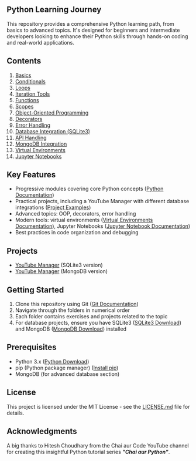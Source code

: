 ## Python Learning Journey

This repository provides a comprehensive Python learning path, from basics to advanced topics. It's designed for beginners and intermediate developers looking to enhance their Python skills through hands-on coding and real-world applications.

## Contents

1. [Basics](./01_Basics/)
2. [Conditionals](./02_conditionals/)
3. [Loops](./03_loops/)
4. [Iteration Tools](./04_iteration_tools/)
5. [Functions](./05_functions/)
6. [Scopes](./06_scopes/)
7. [Object-Oriented Programming](./07_oop/)
8. [Decorators](./08_decorators/)
9. [Error Handling](./09_error_handling/)
10. [Database Integration (SQLite3)](./10_database_sqlite3/)
11. [API Handling](./11_handling_apis/)
12. [MongoDB Integration](./12_youtube_mongodb/)
13. [Virtual Environments](./13_virtual_py/)
14. [Jupyter Notebooks](./14_juypter_notebook/)

## Key Features

* Progressive modules covering core Python concepts ([Python Documentation](https://docs.python.org/3/tutorial/))
* Practical projects, including a YouTube Manager with different database integrations ([Project Examples](projects))
* Advanced topics: OOP, decorators, error handling
* Modern tools: virtual environments ([Virtual Environments Documentation](https://docs.python.org/3/tutorial/venv.html)), Jupyter Notebooks ([Jupyter Notebook Documentation](https://jupyter.org/documentation))
* Best practices in code organization and debugging

## Projects

- [YouTube Manager](./10_database_sqlite3/youtube_manger_sqlite3_DB.py) (SQLite3 version)
- [YouTube Manager](./12_youtube_mongodb/youtube_manager_mongodb.py) (MongoDB version)

## Getting Started

1. Clone this repository using Git ([Git Documentation](https://git-scm.com/doc))
2. Navigate through the folders in numerical order
3. Each folder contains exercises and projects related to the topic
4. For database projects, ensure you have SQLite3 ([SQLite3 Download](https://www.sqlite.org/download.html)) and MongoDB ([MongoDB Download](https://www.mongodb.com/try/download/community)) installed

## Prerequisites

- Python 3.x ([Python Download](https://www.python.org/downloads/))
- pip (Python package manager) ([Install pip](https://pip.pypa.io/en/stable/installation/))
- MongoDB (for advanced database section)

## License

This project is licensed under the MIT License - see the [LICENSE.md](LICENSE.md) file for details.

## Acknowledgments

A big thanks to Hitesh Choudhary from the Chai aur Code YouTube channel for creating this insightful Python tutorial series ***"Chai aur Python"***.
